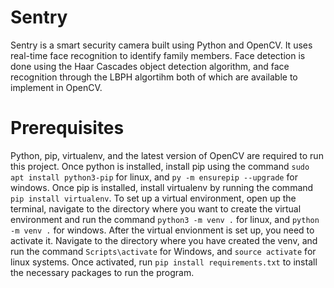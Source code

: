 # Sentry
Sentry is a smart security camera built using Python and OpenCV. It uses real-time face recognition to identify family members. Face detection is done using the 
Haar Cascades object detection algorithm, and face recognition through the LBPH algortihm both of which are available to implement in OpenCV.

# Prerequisites
Python, pip, virtualenv, and the latest version of OpenCV are required to run this project. Once python is installed, install pip using the command ```sudo apt install python3-pip``` for linux, and ```py -m ensurepip --upgrade``` for windows. Once pip is installed, install virtualenv by running the command ```pip install virtualenv```.
To set up a virtual environment, open up the terminal, navigate to the directory where you want to create the virtual environment and run the command ```python3 -m venv .``` for linux, and ```python -m venv .``` for windows.
After the virtual envionment is set up, you need to activate it. Navigate to the directory where you have created the venv, and run the command ```Scripts\activate``` for Windows, and ```source activate``` for linux systems.
Once activated, run ```pip install requirements.txt``` to install the necessary packages to run the program.
